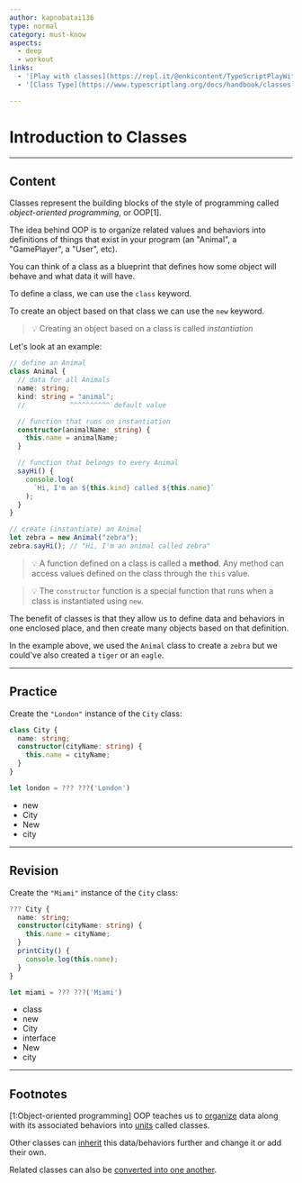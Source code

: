 ```yaml
---
author: kapnobatai136
type: normal
category: must-know
aspects:
  - deep
  - workout
links:
  - '[Play with classes](https://repl.it/@enkicontent/TypeScriptPlayWithClasses){website}'
  - '[Class Type](https://www.typescriptlang.org/docs/handbook/classes.html){documentation}'

---
```


# Introduction to Classes

---
## Content

Classes represent the building blocks of the style of programming called *object-oriented programming*, or OOP[1].

The idea behind OOP is to organize related values and behaviors into definitions of things that exist in your program (an "Animal", a "GamePlayer", a "User", etc).

You can think of a class as a blueprint that defines how some object will behave and what data it will have.

To define a class, we can use the `class` keyword.

To create an object based on that class we can use the `new` keyword.

> 💡 Creating an object based on a class is called *instantiation*

Let's look at an example:

```ts
// define an Animal
class Animal {
  // data for all Animals
  name: string;
  kind: string = "animal";
  //           ^^^^^^^^^^ default value

  // function that runs on instantiation
  constructor(animalName: string) {
    this.name = animalName;
  }

  // function that belongs to every Animal
  sayHi() {
    console.log(
      `Hi, I'm an ${this.kind} called ${this.name}`
    );
  }
}

// create (instantiate) an Animal
let zebra = new Animal("zebra");
zebra.sayHi(); // "Hi, I'm an animal called zebra"
```

> 💡 A function defined on a class is called a **method**. Any method can access values defined on the class through the `this` value.

> 💡 The `constructor` function is a special function that runs when a class is instantiated using `new`.

The benefit of classes is that they allow us to define data and behaviors in one enclosed place, and then create many objects based on that definition.

In the example above, we used the `Animal` class to create a `zebra` but we could've also created a `tiger` or an `eagle`.

---
## Practice

Create the `"London"` instance of the `City` class:

```ts
class City {
  name: string;
  constructor(cityName: string) {
    this.name = cityName;
  }
}

let london = ??? ???('London')
```

* new
* City
* New
* city

---
## Revision

Create the `"Miami"` instance of the `City` class:

```ts
??? City {
  name: string;
  constructor(cityName: string) {
    this.name = cityName;
  }
  printCity() {
    console.log(this.name);
  }
}

let miami = ??? ???('Miami')
```

* class
* new
* City
* interface
* New
* city

---
## Footnotes

[1:Object-oriented programming]
OOP teaches us to [organize](https://en.wikipedia.org/wiki/Encapsulation_(computer_programming)) data along with its associated behaviors into [units](https://en.wikipedia.org/wiki/Abstraction_(computer_science)) called classes.

Other classes can [inherit](https://en.wikipedia.org/wiki/Inheritance_(object-oriented_programming)) this data/behaviors further and change it or add their own.

Related classes can also be [converted into one another](https://en.wikipedia.org/wiki/Polymorphism_(computer_science)).
